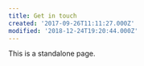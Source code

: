 ```yaml
---
title: Get in touch
created: '2017-09-26T11:11:27.000Z'
modified: '2018-12-24T19:20:44.000Z'
---
```


This is a standalone page. 
